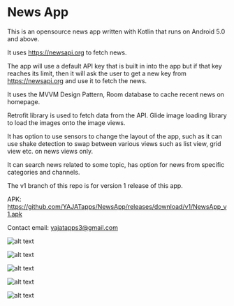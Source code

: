 # News App

This is an opensource news app written with Kotlin that runs on Android 5.0 and above.

It uses https://newsapi.org to fetch news. 

The app will use a default API key that is built in into the app but if that key reaches its limit, then it will ask the user to get a new key from https://newsapi.org and use it to fetch the news.

It uses the MVVM Design Pattern, Room database to cache recent news on homepage.

Retrofit library is used to fetch data from the API. Glide image loading library to load the images onto the image views.

It has option to use sensors to change the layout of the app, such as it can use shake detection to swap between various views such as list view, grid view etc. on news views only.

It can search news related to some topic, has option for news from specific categories and channels.

The v1 branch of this repo is for version 1 release of this app.

APK: https://github.com/YAJATapps/NewsApp/releases/download/v1/NewsApp_v1.apk

Contact email: yajatapps3@gmail.com

![alt text](https://github.com/YAJATapps/NewsApp/raw/main/screenshots/banner.png)

![alt text](https://github.com/YAJATapps/NewsApp/raw/main/screenshots/home.png)

![alt text](https://github.com/YAJATapps/NewsApp/raw/main/screenshots/categories.png)

![alt text](https://github.com/YAJATapps/NewsApp/raw/main/screenshots/channels.png)

![alt text](https://github.com/YAJATapps/NewsApp/raw/main/screenshots/search.png)
